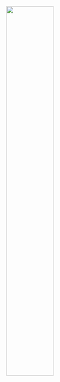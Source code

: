 <img  width="50%" autoplay src="https://media0.giphy.com/media/xxz4i8xtOW4X92AkEh/giphy.gif?cid=6c09b952gl5mqdj0jcqrt3xdllzcbdvo36wdlhzut2cz6oxi&ep=v1_gifs_search&rid=giphy.gif&ct=g" />
